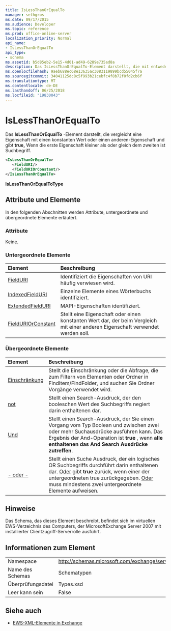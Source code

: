 ```yaml
---
title: IsLessThanOrEqualTo
manager: sethgros
ms.date: 09/17/2015
ms.audience: Developer
ms.topic: reference
ms.prod: office-online-server
localization_priority: Normal
api_name:
- IsLessThanOrEqualTo
api_type:
- schema
ms.assetid: b5d85eb2-5e15-4d01-ad49-6289e735ad8a
description: Das IsLessThanOrEqualTo-Element darstellt, die mit entweder einen konstanten Wert einer Eigenschaft oder eine andere Eigenschaft vergleicht und gibt true, wenn die erste Eigenschaft kleiner als oder gleich dem zweiten ist Suchbegriff.
ms.openlocfilehash: 9aeb688ec68e13635ac3083119899bcd55045f7a
ms.sourcegitcommit: 34041125dc8c5f993b21cebfc4f8b72f0fd2cb6f
ms.translationtype: MT
ms.contentlocale: de-DE
ms.lasthandoff: 06/25/2018
ms.locfileid: "19830043"
---
```

# <a name="islessthanorequalto"></a>IsLessThanOrEqualTo

Das **IsLessThanOrEqualTo** -Element darstellt, die vergleicht eine Eigenschaft mit einen konstanten Wert oder einen anderen-Eigenschaft und gibt **true,** Wenn die erste Eigenschaft kleiner als oder gleich dem zweiten ist Suchbegriff. 
  
```xml
<IsLessThanOrEqualTo>
   <FieldURI/>
   <FieldURIOrConstant/>
</IsLessThanOrEqualTo>
```

 **IsLessThanOrEqualToType**
## <a name="attributes-and-elements"></a>Attribute und Elemente

In den folgenden Abschnitten werden Attribute, untergeordnete und übergeordnete Elemente erläutert.
  
### <a name="attributes"></a>Attribute

Keine.
  
### <a name="child-elements"></a>Untergeordnete Elemente

|**Element**|**Beschreibung**|
|:-----|:-----|
|[FieldURI](fielduri.md) <br/> |Identifiziert die Eigenschaften von URI häufig verwiesen wird.  <br/> |
|[IndexedFieldURI](indexedfielduri.md) <br/> |Einzelne Elemente eines Wörterbuchs identifiziert.  <br/> |
|[ExtendedFieldURI](extendedfielduri.md) <br/> |MAPI-Eigenschaften identifiziert.  <br/> |
|[FieldURIOrConstant](fielduriorconstant.md) <br/> |Stellt eine Eigenschaft oder einen konstanten Wert dar, der beim Vergleich mit einer anderen Eigenschaft verwendet werden soll.  <br/> |
   
### <a name="parent-elements"></a>Übergeordnete Elemente

|**Element**|**Beschreibung**|
|:-----|:-----|
|[Einschränkung](restriction.md) <br/> |Stellt die Einschränkung oder die Abfrage, die zum Filtern von Elementen oder Ordner in FindItem/FindFolder, und suchen Sie Ordner Vorgänge verwendet wird.  <br/> |
|[not](not.md) <br/> |Stellt einen Search-Ausdruck, der den booleschen Wert des Suchbegriffs negiert darin enthaltenen dar.  <br/> |
|[Und](and.md) <br/> |Stellt einen Search-Ausdruck, der Sie einen Vorgang vom Typ Boolean und zwischen zwei oder mehr Suchausdrücke ausführen kann. Das Ergebnis der And-Operation ist **true** , wenn **alle enthaltenen das And Search Ausdrücke zutreffen**.  <br/> |
|[- oder -](or.md) <br/> |Stellt einen Suche Ausdruck, der ein logisches OR Suchbegriffs durchführt darin enthaltenen dar. [Oder](or.md) gibt **true** zurück, wenn einer der untergeordneten true zurückgegeben. [Oder](or.md) muss mindestens zwei untergeordnete Elemente aufweisen.  <br/> |
   
## <a name="remarks"></a>Hinweise

Das Schema, das dieses Element beschreibt, befindet sich im virtuellen EWS-Verzeichnis des Computers, der MicrosoftExchange Server 2007 mit installierter Clientzugriff-Serverrolle ausführt.
  
## <a name="element-information"></a>Informationen zum Element

|||
|:-----|:-----|
|Namespace  <br/> |http://schemas.microsoft.com/exchange/services/2006/types  <br/> |
|Name des Schemas  <br/> |Schematypen  <br/> |
|Überprüfungsdatei  <br/> |Types.xsd  <br/> |
|Leer kann sein  <br/> |False  <br/> |
   
## <a name="see-also"></a>Siehe auch



- [EWS-XML-Elemente in Exchange](ews-xml-elements-in-exchange.md)

